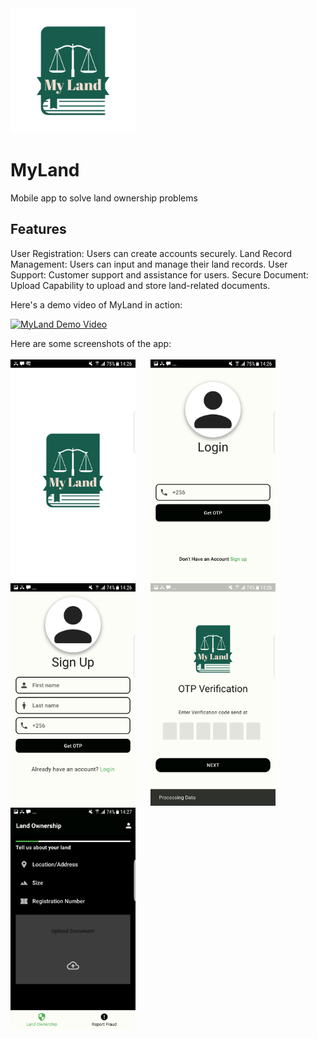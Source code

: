 <img src="https://github.com/gaelxxl34/E-commerce-Images/blob/main/My Land-logos_transparent.png" alt="Screenshot 1" width="200" style="margin-right: 20px;">

# MyLand
Mobile app to solve land ownership problems


## Features

User Registration:	Users can create accounts securely.
Land Record Management:	Users can input and manage their land records.
User Support:	Customer support and assistance for users.
Secure Document: Upload	Capability to upload and store land-related documents.

Here's a demo video of MyLand in action:

[![MyLand Demo Video](https://img.youtube.com/vi/q9TpF-Nnkdw/0.jpg)](https://github.com/USERNAME/REPOSITORY/raw/main/2023_09_25_11_50_04[1].mp4)


Here are some screenshots of the app:
<br>
<br>
<img src="https://github.com/gaelxxl34/E-commerce-Images/blob/main/Screenshot_20230925-142641[1].png" alt="Screenshot 1" width="200" style="margin-right: 20px;">
<img src="https://github.com/gaelxxl34/E-commerce-Images/blob/main/Screenshot_20230925-142647[1].png" alt="Screenshot 1" width="200" style="margin-right: 20px;">
<img src="https://github.com/gaelxxl34/E-commerce-Images/blob/main/Screenshot_20230925-142652[1].png" alt="Screenshot 2" width="200" style="margin-right: 20px;">
<img src="https://github.com/gaelxxl34/E-commerce-Images/blob/main/Screenshot_20230925-142700[1].png" alt="Screenshot 3" width="200" style="margin-right: 20px;">
<img src="https://github.com/gaelxxl34/E-commerce-Images/blob/main/Screenshot_20230925-142712[1].png" alt="Screenshot 3" width="200" style="margin-right: 20px;">


